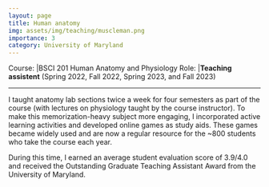 ```yaml
---
layout: page
title: Human anatomy
img: assets/img/teaching/muscleman.png
importance: 3
category: University of Maryland
---
```


Course: |BSCI 201 Human Anatomy and Physiology
Role: |**Teaching assistent** (Spring 2022, Fall 2022, Spring 2023, and Fall 2023)

---

I taught anatomy lab sections twice a week for four semesters as part of the course (with lectures on physiology taught by the course instructor). To make this memorization-heavy subject more engaging, I incorporated active learning activities and developed online games as study aids. These games became widely used and are now a regular resource for the ~800 students who take the course each year.

During this time, I earned an average student evaluation score of 3.9/4.0 and received the Outstanding Graduate Teaching Assistant Award from the University of Maryland.
